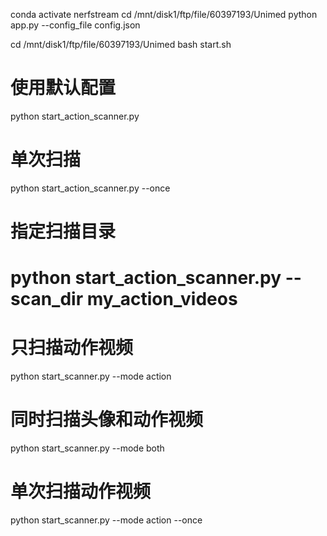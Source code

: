 conda activate nerfstream
cd /mnt/disk1/ftp/file/60397193/Unimed
python app.py --config_file config.json

cd /mnt/disk1/ftp/file/60397193/Unimed
bash start.sh



# 使用默认配置
python start_action_scanner.py

# 单次扫描
python start_action_scanner.py --once

# 指定扫描目录
python start_action_scanner.py --scan_dir my_action_videos
============
# 只扫描动作视频
python start_scanner.py --mode action

# 同时扫描头像和动作视频
python start_scanner.py --mode both

# 单次扫描动作视频
python start_scanner.py --mode action --once